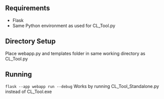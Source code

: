 ## Requirements
- Flask
- Same Python environment as used for CL_Tool.py

## Directory Setup
Place webapp.py and templates folder in same working directory as CL_Tool.py

## Running
```flask --app webapp run --debug```
Works by running CL_Tool_Standalone.py instead of CL_Tool.exe

